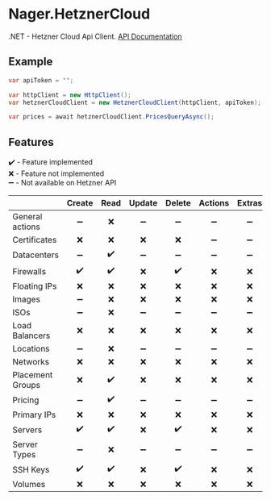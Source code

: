 # Nager.HetznerCloud

.NET - Hetzner Cloud Api Client. [API Documentation](https://docs.hetzner.cloud)

## Example

```cs
var apiToken = "";

var httpClient = new HttpClient();
var hetznerCloudClient = new HetznerCloudClient(httpClient, apiToken);

var prices = await hetznerCloudClient.PricesQueryAsync();
```

## Features

:heavy_check_mark: - Feature implemented\
:x: - Feature not implemented\
:heavy_minus_sign:  - Not available on Hetzner API


|  | Create | Read | Update | Delete | Actions | Extras |
|--|:--:|:--:|:--:|:--:|:--:|:--:|
| General actions | :heavy_minus_sign: | :x: | :heavy_minus_sign: | :heavy_minus_sign: | :heavy_minus_sign: | :heavy_minus_sign: |
| Certificates | :x: | :x: | :x: | :x: | :heavy_minus_sign: | :heavy_minus_sign: |
| Datacenters | :heavy_minus_sign: | :heavy_check_mark: | :heavy_minus_sign: | :heavy_minus_sign: | :heavy_minus_sign: | :heavy_minus_sign: |
| Firewalls | :heavy_check_mark: | :heavy_check_mark: | :x: | :heavy_check_mark: | :x: | :x: |
| Floating IPs | :x: | :x: | :x: | :x: | :x: | :x: |
| Images | :heavy_minus_sign: | :x: | :x: | :x: | :x: | :x: |
| ISOs | :heavy_minus_sign: | :x: | :heavy_minus_sign: | :heavy_minus_sign: | :heavy_minus_sign: | :heavy_minus_sign: |
| Load Balancers | :x: | :x: | :x: | :x: | :x: | :x: |
| Locations | :heavy_minus_sign: | :x: | :heavy_minus_sign: | :heavy_minus_sign: | :heavy_minus_sign: | :heavy_minus_sign: |
| Networks | :x: | :x: | :x: | :x: | :x: | :x: |
| Placement Groups | :x: | :heavy_check_mark: | :x: | :x: | :x: | :x: |
| Pricing | :heavy_minus_sign: | :heavy_check_mark: | :heavy_minus_sign: | :heavy_minus_sign: | :heavy_minus_sign: | :heavy_minus_sign: |
| Primary IPs | :x: | :x: | :x: | :x: | :x: | :x: |
| Servers | :heavy_check_mark: | :heavy_check_mark: | :x: | :heavy_check_mark: | :x: | :x: |
| Server Types | :heavy_minus_sign: | :x: | :heavy_minus_sign: | :heavy_minus_sign: | :heavy_minus_sign: | :heavy_minus_sign: |
| SSH Keys | :heavy_check_mark: | :heavy_check_mark: | :x: | :heavy_check_mark: | :x: | :x: |
| Volumes | :x: | :x: | :x: | :x: | :x: | :x: |
